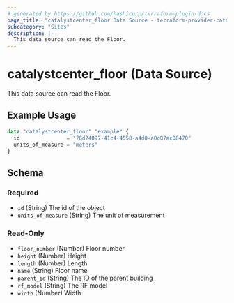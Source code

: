 ```yaml
---
# generated by https://github.com/hashicorp/terraform-plugin-docs
page_title: "catalystcenter_floor Data Source - terraform-provider-catalystcenter"
subcategory: "Sites"
description: |-
  This data source can read the Floor.
---
```


# catalystcenter_floor (Data Source)

This data source can read the Floor.

## Example Usage

```terraform
data "catalystcenter_floor" "example" {
  id               = "76d24097-41c4-4558-a4d0-a8c07ac08470"
  units_of_measure = "meters"
}
```

<!-- schema generated by tfplugindocs -->
## Schema

### Required

- `id` (String) The id of the object
- `units_of_measure` (String) The unit of measurement

### Read-Only

- `floor_number` (Number) Floor number
- `height` (Number) Height
- `length` (Number) Length
- `name` (String) Floor name
- `parent_id` (String) The ID of the parent building
- `rf_model` (String) The RF model
- `width` (Number) Width
